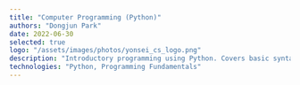 ```yaml
---
title: "Computer Programming (Python)"
authors: "Dongjun Park"
date: 2022-06-30
selected: true
logo: "/assets/images/photos/yonsei_cs_logo.png"
description: "Introductory programming using Python. Covers basic syntax, control structures, functions, hands-on coding labs. Assessment via problem-solving assignments."
technologies: "Python, Programming Fundamentals"
---
```

